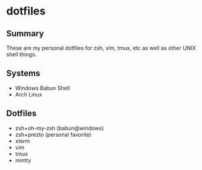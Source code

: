 dotfiles
======

## Summary

These are my personal dotfiles for zsh, vim, tmux, etc as well as other UNIX shell things.

## Systems

* Windows Babun Shell
* Arch Linux

## Dotfiles
* zsh+oh-my-zsh (babun@windows)
* zsh+prezto (personal favorite)
* xterm
* vim
* tmux
* mintty
